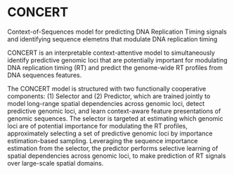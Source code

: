 # CONCERT
Context-of-Sequences model for predicting DNA Replication Timing signals and identifying sequence elemetns that modulate DNA replication timing

CONCERT is an interpretable context-attentive model to simultaneously identify predictive genomic loci that are potentially important for modulating DNA replication timing (RT) and predict the genome-wide RT profiles from DNA sequences features.

The CONCERT model is structured with two functionally cooperative components: (1) Selector and (2) Predictor, which are trained jointly to model long-range spatial dependencies across genomic loci, detect predictive genomic loci, and learn context-aware feature presentations of genomic sequences. The selector is targeted at estimating which genomic loci are of potential importance for modulating the RT profiles, approximately selecting a set of predictive genomic loci by importance estimation-based sampling. Leveraging the sequence importance estimation from the selector, 
the predictor performs selective learning of spatial dependencies across genomic loci, to make prediction of RT signals over large-scale spatial domains.
